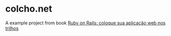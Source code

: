 colcho.net
=====

A example project from book [Ruby on Rails: coloque sua aplicação web nos trilhos](http://www.casadocodigo.com.br/products/livro-ruby-on-rails)

